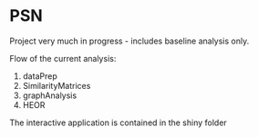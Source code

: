 # PSN

Project very much in progress - includes baseline analysis only. 

Flow of the current analysis:
  1. dataPrep
  2. SimilarityMatrices
  3. graphAnalysis
  4. HEOR

The interactive application is contained in the shiny folder 
